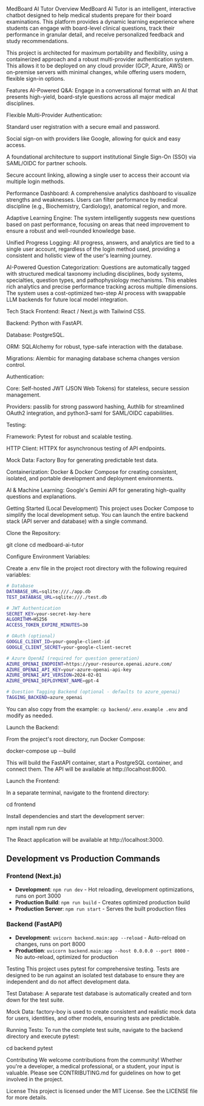 MedBoard AI Tutor
Overview
MedBoard AI Tutor is an intelligent, interactive chatbot designed to help medical students prepare for their board examinations. This platform provides a dynamic learning experience where students can engage with board-level clinical questions, track their performance in granular detail, and receive personalized feedback and study recommendations.

This project is architected for maximum portability and flexibility, using a containerized approach and a robust multi-provider authentication system. This allows it to be deployed on any cloud provider (GCP, Azure, AWS) or on-premise servers with minimal changes, while offering users modern, flexible sign-in options.

Features
AI-Powered Q&A: Engage in a conversational format with an AI that presents high-yield, board-style questions across all major medical disciplines.

Flexible Multi-Provider Authentication:

Standard user registration with a secure email and password.

Social sign-on with providers like Google, allowing for quick and easy access.

A foundational architecture to support institutional Single Sign-On (SSO) via SAML/OIDC for partner schools.

Secure account linking, allowing a single user to access their account via multiple login methods.

Performance Dashboard: A comprehensive analytics dashboard to visualize strengths and weaknesses. Users can filter performance by medical discipline (e.g., Biochemistry, Cardiology), anatomical region, and more.

Adaptive Learning Engine: The system intelligently suggests new questions based on past performance, focusing on areas that need improvement to ensure a robust and well-rounded knowledge base.

Unified Progress Logging: All progress, answers, and analytics are tied to a single user account, regardless of the login method used, providing a consistent and holistic view of the user's learning journey.

AI-Powered Question Categorization: Questions are automatically tagged with structured medical taxonomy including disciplines, body systems, specialties, question types, and pathophysiology mechanisms. This enables rich analytics and precise performance tracking across multiple dimensions. The system uses a cost-optimized two-step AI process with swappable LLM backends for future local model integration.

Tech Stack
Frontend: React / Next.js with Tailwind CSS.

Backend: Python with FastAPI.

Database: PostgreSQL.

ORM: SQLAlchemy for robust, type-safe interaction with the database.

Migrations: Alembic for managing database schema changes version control.

Authentication:

Core: Self-hosted JWT (JSON Web Tokens) for stateless, secure session management.

Providers: passlib for strong password hashing, Authlib for streamlined OAuth2 integration, and python3-saml for SAML/OIDC capabilities.

Testing:

Framework: Pytest for robust and scalable testing.

HTTP Client: HTTPX for asynchronous testing of API endpoints.

Mock Data: Factory Boy for generating predictable test data.

Containerization: Docker & Docker Compose for creating consistent, isolated, and portable development and deployment environments.

AI & Machine Learning: Google's Gemini API for generating high-quality questions and explanations.

Getting Started (Local Development)
This project uses Docker Compose to simplify the local development setup. You can launch the entire backend stack (API server and database) with a single command.

Clone the Repository:

git clone <your-repository-url>
cd medboard-ai-tutor

Configure Environment Variables:

Create a .env file in the project root directory with the following required variables:

```bash
# Database
DATABASE_URL=sqlite:///./app.db
TEST_DATABASE_URL=sqlite:///./test.db

# JWT Authentication
SECRET_KEY=your-secret-key-here
ALGORITHM=HS256
ACCESS_TOKEN_EXPIRE_MINUTES=30

# OAuth (optional)
GOOGLE_CLIENT_ID=your-google-client-id
GOOGLE_CLIENT_SECRET=your-google-client-secret

# Azure OpenAI (required for question generation)
AZURE_OPENAI_ENDPOINT=https://your-resource.openai.azure.com/
AZURE_OPENAI_API_KEY=your-azure-openai-api-key
AZURE_OPENAI_API_VERSION=2024-02-01
AZURE_OPENAI_DEPLOYMENT_NAME=gpt-4

# Question Tagging Backend (optional - defaults to azure_openai)
TAGGING_BACKEND=azure_openai
```

You can also copy from the example: `cp backend/.env.example .env` and modify as needed.

Launch the Backend:

From the project's root directory, run Docker Compose:

docker-compose up --build

This will build the FastAPI container, start a PostgreSQL container, and connect them. The API will be available at http://localhost:8000.

Launch the Frontend:

In a separate terminal, navigate to the frontend directory:

cd frontend

Install dependencies and start the development server:

npm install
npm run dev

The React application will be available at http://localhost:3000.

## Development vs Production Commands

### Frontend (Next.js)
- **Development**: `npm run dev` - Hot reloading, development optimizations, runs on port 3000
- **Production Build**: `npm run build` - Creates optimized production build
- **Production Server**: `npm run start` - Serves the built production files

### Backend (FastAPI)
- **Development**: `uvicorn backend.main:app --reload` - Auto-reload on changes, runs on port 8000
- **Production**: `uvicorn backend.main:app --host 0.0.0.0 --port 8000` - No auto-reload, optimized for production

Testing
This project uses pytest for comprehensive testing. Tests are designed to be run against an isolated test database to ensure they are independent and do not affect development data.

Test Database: A separate test database is automatically created and torn down for the test suite.

Mock Data: factory-boy is used to create consistent and realistic mock data for users, identities, and other models, ensuring tests are predictable.

Running Tests: To run the complete test suite, navigate to the backend directory and execute pytest:

cd backend
pytest

Contributing
We welcome contributions from the community! Whether you're a developer, a medical professional, or a student, your input is valuable. Please see CONTRIBUTING.md for guidelines on how to get involved in the project.

License
This project is licensed under the MIT License. See the LICENSE file for more details.
